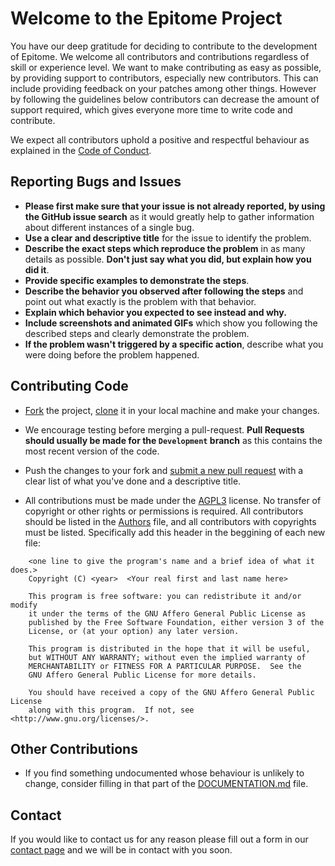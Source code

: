 # Welcome to the Epitome Project

You have our deep gratitude for deciding to contribute to the development of Epitome. We welcome all contributors and contributions regardless of skill or experience level. We want to make contributing as easy as possible, by providing support to contributors, especially new contributors. This can include providing feedback on your patches among other things.  However by following the guidelines below contributors can decrease the amount of support required, which gives everyone more time to write code and contribute.

We expect all contributors uphold a positive and respectful behaviour as explained in the [Code of Conduct](CODE_OF_CONDUCT.md).

## Reporting Bugs and Issues

* **Please first make sure that your issue is not already reported, by using the GitHub issue search** as it would greatly help to gather information about different instances of a single bug.
* **Use a clear and descriptive title** for the issue to identify the problem.
* **Describe the exact steps which reproduce the problem** in as many details as possible. **Don't just say what you did, but explain how you did it**.
* **Provide specific examples to demonstrate the steps**.
* **Describe the behavior you observed after following the steps** and point out what exactly is the problem with that behavior.
* **Explain which behavior you expected to see instead and why.**
* **Include screenshots and animated GIFs** which show you following the described steps and clearly demonstrate the problem. 
* **If the problem wasn't triggered by a specific action**, describe what you were doing before the problem happened.

## Contributing Code

* [Fork](https://help.github.com/articles/fork-a-repo/) the project, [clone](https://help.github.com/articles/cloning-a-repository/) it in your local machine and make your changes.

* We encourage testing before merging a pull-request. **Pull Requests should usually be made for the `Development` branch** as this contains the most recent version of the code.

* Push the changes to your fork and [submit a new pull request](https://help.github.com/articles/creating-a-pull-request-from-a-fork/) with a clear list of what you've done and a descriptive title.

* All contributions must be made under the [AGPL3](LICENSE.txt) license. No transfer of copyright or other rights or permissions is required. All contributors should be listed in the [Authors](AUTHORS.md) file, and all contributors with copyrights must be listed. Specifically add this header in the beggining of each new file:

```
    <one line to give the program's name and a brief idea of what it does.>
    Copyright (C) <year>  <Your real first and last name here>

    This program is free software: you can redistribute it and/or modify
    it under the terms of the GNU Affero General Public License as
    published by the Free Software Foundation, either version 3 of the
    License, or (at your option) any later version.

    This program is distributed in the hope that it will be useful,
    but WITHOUT ANY WARRANTY; without even the implied warranty of
    MERCHANTABILITY or FITNESS FOR A PARTICULAR PURPOSE.  See the
    GNU Affero General Public License for more details.

    You should have received a copy of the GNU Affero General Public License
    along with this program.  If not, see <http://www.gnu.org/licenses/>.
```

## Other Contributions

* If you find something undocumented whose behaviour is unlikely to change, consider filling in that part of the [DOCUMENTATION.md](DOCUMENTATION.md) file.

## Contact

If you would like to contact us for any reason please fill out a form in our [contact page](http://democracy.foundation/contact/) and we will be in contact with you soon.
